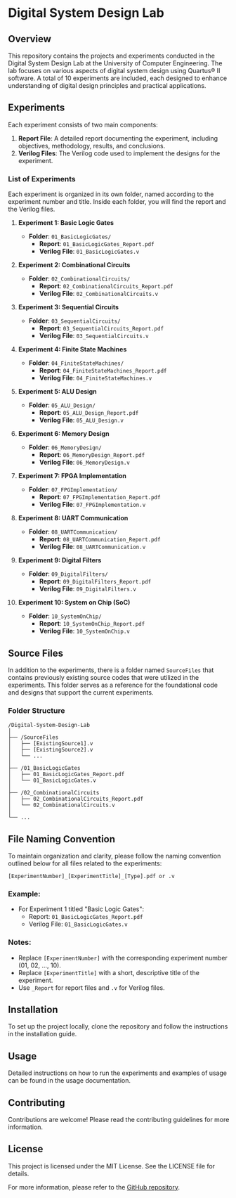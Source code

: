 # Digital System Design Lab

## Overview
This repository contains the projects and experiments conducted in the Digital System Design Lab at the University of Computer Engineering. The lab focuses on various aspects of digital system design using Quartus® II software. A total of 10 experiments are included, each designed to enhance understanding of digital design principles and practical applications.

## Experiments
Each experiment consists of two main components:
1. **Report File**: A detailed report documenting the experiment, including objectives, methodology, results, and conclusions.
2. **Verilog Files**: The Verilog code used to implement the designs for the experiment.

### List of Experiments
Each experiment is organized in its own folder, named according to the experiment number and title. Inside each folder, you will find the report and the Verilog files.

1. **Experiment 1: Basic Logic Gates**
   - **Folder**: `01_BasicLogicGates/`
     - **Report**: `01_BasicLogicGates_Report.pdf`
     - **Verilog File**: `01_BasicLogicGates.v`
   
2. **Experiment 2: Combinational Circuits**
   - **Folder**: `02_CombinationalCircuits/`
     - **Report**: `02_CombinationalCircuits_Report.pdf`
     - **Verilog File**: `02_CombinationalCircuits.v`
   
3. **Experiment 3: Sequential Circuits**
   - **Folder**: `03_SequentialCircuits/`
     - **Report**: `03_SequentialCircuits_Report.pdf`
     - **Verilog File**: `03_SequentialCircuits.v`
   
4. **Experiment 4: Finite State Machines**
   - **Folder**: `04_FiniteStateMachines/`
     - **Report**: `04_FiniteStateMachines_Report.pdf`
     - **Verilog File**: `04_FiniteStateMachines.v`
   
5. **Experiment 5: ALU Design**
   - **Folder**: `05_ALU_Design/`
     - **Report**: `05_ALU_Design_Report.pdf`
     - **Verilog File**: `05_ALU_Design.v`
   
6. **Experiment 6: Memory Design**
   - **Folder**: `06_MemoryDesign/`
     - **Report**: `06_MemoryDesign_Report.pdf`
     - **Verilog File**: `06_MemoryDesign.v`
   
7. **Experiment 7: FPGA Implementation**
   - **Folder**: `07_FPGImplementation/`
     - **Report**: `07_FPGImplementation_Report.pdf`
     - **Verilog File**: `07_FPGImplementation.v`
   
8. **Experiment 8: UART Communication**
   - **Folder**: `08_UARTCommunication/`
     - **Report**: `08_UARTCommunication_Report.pdf`
     - **Verilog File**: `08_UARTCommunication.v`
   
9. **Experiment 9: Digital Filters**
   - **Folder**: `09_DigitalFilters/`
     - **Report**: `09_DigitalFilters_Report.pdf`
     - **Verilog File**: `09_DigitalFilters.v`
   
10. **Experiment 10: System on Chip (SoC)**
    - **Folder**: `10_SystemOnChip/`
      - **Report**: `10_SystemOnChip_Report.pdf`
      - **Verilog File**: `10_SystemOnChip.v`

## Source Files
In addition to the experiments, there is a folder named `SourceFiles` that contains previously existing source codes that were utilized in the experiments. This folder serves as a reference for the foundational code and designs that support the current experiments.

### Folder Structure
```
/Digital-System-Design-Lab
│
├── /SourceFiles
│   ├── [ExistingSource1].v
│   ├── [ExistingSource2].v
│   └── ...
│
├── /01_BasicLogicGates
│   ├── 01_BasicLogicGates_Report.pdf
│   └── 01_BasicLogicGates.v
│
├── /02_CombinationalCircuits
│   ├── 02_CombinationalCircuits_Report.pdf
│   └── 02_CombinationalCircuits.v
│
└── ...
```

## File Naming Convention
To maintain organization and clarity, please follow the naming convention outlined below for all files related to the experiments:

```
[ExperimentNumber]_[ExperimentTitle]_[Type].pdf or .v
```

### Example:
- For Experiment 1 titled "Basic Logic Gates":
  - Report: `01_BasicLogicGates_Report.pdf`
  - Verilog File: `01_BasicLogicGates.v`

### Notes:
- Replace `[ExperimentNumber]` with the corresponding experiment number (01, 02, ..., 10).
- Replace `[ExperimentTitle]` with a short, descriptive title of the experiment.
- Use `_Report` for report files and `.v` for Verilog files.

## Installation
To set up the project locally, clone the repository and follow the instructions in the installation guide.

## Usage
Detailed instructions on how to run the experiments and examples of usage can be found in the usage documentation.

## Contributing
Contributions are welcome! Please read the contributing guidelines for more information.

## License
This project is licensed under the MIT License. See the LICENSE file for details.

For more information, please refer to the [GitHub repository](https://github.com/hosseinMsh/Digital-System-Design-Lab).
